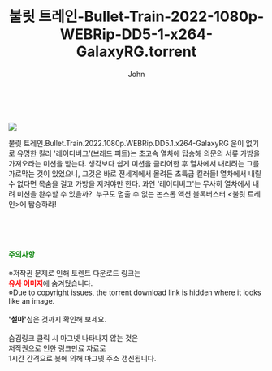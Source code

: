 ﻿---
layout: post
title:  "    불릿 트레인-Bullet-Train-2022-1080p-WEBRip-DD5-1-x264-GalaxyRG.torrent"
author: John
categories: [ 영화 ]
tags: [  ]
image: https://torrentrj55.com/uploadfile/full/0b7339eeef35d0b2e914d1820eb7299994df3e16.jpg 
description: "    불릿 트레인-Bullet-Train-2022-1080p-WEBRip-DD5-1-x264-GalaxyRG torrent 정보 공유"
toc: true
toc_sticky: true
---

<br>
<p><img src="https://torrentrj55.com/uploadfile/full/0b7339eeef35d0b2e914d1820eb7299994df3e16.jpg"/></p>
 불릿 트레인.Bullet.Train.2022.1080p.WEBRip.DD5.1.x264-GalaxyRG 운이 없기로 유명한 킬러 '레이디버그’(브래드 피트)는 초고속 열차에 탑승해 의문의 서류 가방을 가져오라는 미션을 받는다. 생각보다 쉽게 미션을 클리어한 후 열차에서 내리려는 그를 가로막는 것이 있었으니, 그것은 바로 전세계에서 몰려든 초특급 킬러들! 열차에서 내릴 수 없다면 목숨을 걸고 가방을 지켜야만 한다. 과연 '레이디버그'는 무사히 열차에서 내려 미션을 완수할 수 있을까?  누구도 멈출 수 없는 논스톱 액션 블록버스터 <불릿 트레인>에 탑승하라! 
    
<br><br><br>
<p data-ke-size="size16"><b><span style="color: green;">주의사항</span></b><br /><br />※저작권 문제로 인해 토렌트 다운로드 링크는<br /><b><span style="color: red;">유사 이미지</span></b>에 숨겨뒀습니다.<br />※Due to copyright issues, the torrent download link is hidden where it looks like an image.<br /><br /><b>'설마'</b>싶은 것까지 확인해 보세요.<br /><br />숨김링크 클릭 시 마그넷 나타나지 않는 것은<br />저작권으로 인한 링크만료 자료로<br />1시간 간격으로 봇에 의해 마그넷 주소 갱신됩니다.</p>
